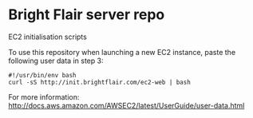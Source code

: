 # Bright Flair server repo
EC2 initialisation scripts

To use this repository when launching a new EC2 instance, paste the following user data in step 3:

```
#!/usr/bin/env bash
curl -sS http://init.brightflair.com/ec2-web | bash
```

For more information: http://docs.aws.amazon.com/AWSEC2/latest/UserGuide/user-data.html
